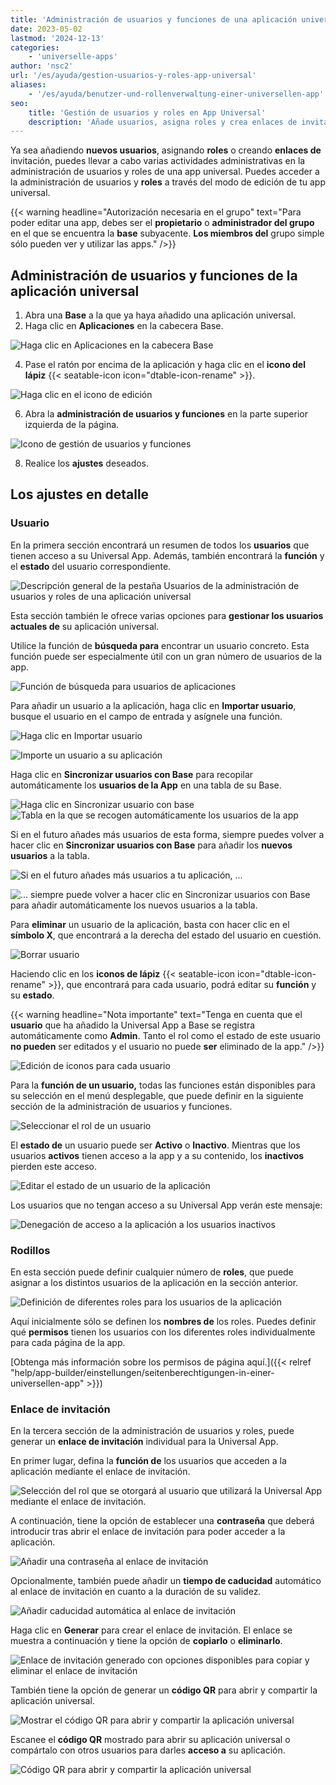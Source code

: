```yaml
---
title: 'Administración de usuarios y funciones de una aplicación universal'
date: 2023-05-02
lastmod: '2024-12-13'
categories:
    - 'universelle-apps'
author: 'nsc2'
url: '/es/ayuda/gestion-usuarios-y-roles-app-universal'
aliases:
    - '/es/ayuda/benutzer-und-rollenverwaltung-einer-universellen-app'
seo:
    title: 'Gestión de usuarios y roles en App Universal'
    description: 'Añade usuarios, asigna roles y crea enlaces de invitación para administrar permisos en las Apps Universales de SeaTable. Guía completa.'
---
```


Ya sea añadiendo **nuevos usuarios**, asignando **roles** o creando **enlaces de** invitación, puedes llevar a cabo varias actividades administrativas en la administración de usuarios y roles de una app universal. Puedes acceder a la administración de usuarios y **roles** a través del modo de edición de tu app universal.

{{< warning  headline="Autorización necesaria en el grupo"  text="Para poder editar una app, debes ser el **propietario** o **administrador del grupo** en el que se encuentra la **base** subyacente. **Los miembros del** grupo simple sólo pueden ver y utilizar las apps." />}}

## Administración de usuarios y funciones de la aplicación universal

1. Abra una **Base** a la que ya haya añadido una aplicación universal.
2. Haga clic en **Aplicaciones** en la cabecera Base.

![Haga clic en Aplicaciones en la cabecera Base](images/click-apps-in-the-base-header.jpg)

4. Pase el ratón por encima de la aplicación y haga clic en el **icono del lápiz** {{< seatable-icon icon="dtable-icon-rename" >}}.

![Haga clic en el icono de edición](images/add-page-to-universal-app-1.png)

6. Abra la **administración de usuarios y funciones** en la parte superior izquierda de la página.

![Icono de gestión de usuarios y funciones](images/Symbol-fuer-Benutzer-und-Rollenverwaltung.png)

8. Realice los **ajustes** deseados.

## Los ajustes en detalle

### Usuario

En la primera sección encontrará un resumen de todos los **usuarios** que tienen acceso a su Universal App. Además, también encontrará la **función** y el **estado** del usuario correspondiente.

![Descripción general de la pestaña Usuarios de la administración de usuarios y roles de una aplicación universal](images/user-and-role-management-overview-1.png)

Esta sección también le ofrece varias opciones para **gestionar los usuarios actuales de** su aplicación universal.

Utilice la función de **búsqueda para** encontrar un usuario concreto. Esta función puede ser especialmente útil con un gran número de usuarios de la app.

![Función de búsqueda para usuarios de aplicaciones](images/search-function-app-users.png)

Para añadir un usuario a la aplicación, haga clic en **Importar usuario**, busque el usuario en el campo de entrada y asígnele una función.

![Haga clic en Importar usuario ](images/import-user-to-app.jpg)

![Importe un usuario a su aplicación](images/import-users-to-app.png)

Haga clic en **Sincronizar usuarios con Base** para recopilar automáticamente los **usuarios de la App** en una tabla de su Base.

![Haga clic en Sincronizar usuario con base](images/click-sync-users-to-base-1.jpg)  
![Tabla en la que se recogen automáticamente los usuarios de la app](images/table-with-app-users.png)

Si en el futuro añades más usuarios de esta forma, siempre puedes volver a hacer clic en **Sincronizar usuarios con Base** para añadir los **nuevos usuarios** a la tabla.

![Si en el futuro añades más usuarios a tu aplicación, ...](images/if-you-add-more-users-to-your-app.png)

![... siempre puede volver a hacer clic en Sincronizar usuarios con Base para añadir automáticamente los nuevos usuarios a la tabla.](images/added-imported-app-users-to-table.png)

Para **eliminar** un usuario de la aplicación, basta con hacer clic en el **símbolo X**, que encontrará a la derecha del estado del usuario en cuestión.

![Borrar usuario](images/delete-user.jpg)

Haciendo clic en los **iconos de lápiz** {{< seatable-icon icon="dtable-icon-rename" >}}, que encontrará para cada usuario, podrá editar su **función** y su **estado**.

{{< warning  headline="Nota importante"  text="Tenga en cuenta que el **usuario** que ha añadido la Universal App a Base se registra automáticamente como **Admin**. Tanto el rol como el estado de este usuario **no pueden** ser editados y el usuario no puede **ser** eliminado de la app." />}}

![Edición de iconos para cada usuario ](images/edit-icons-users.jpg)

Para la **función de un usuario,** todas las funciones están disponibles para su selección en el menú desplegable, que puede definir en la siguiente sección de la administración de usuarios y funciones.

![Seleccionar el rol de un usuario ](images/select-role-of-user.png)

El **estado de** un usuario puede ser **Activo** o **Inactivo**. Mientras que los usuarios **activos** tienen acceso a la app y a su contenido, los **inactivos** pierden este acceso.

![Editar el estado de un usuario de la aplicación](images/edit-status-of-app-user.png)

Los usuarios que no tengan acceso a su Universal App verán este mensaje:

![Denegación de acceso a la aplicación a los usuarios inactivos ](images/no-permission-for-inactive-users.png)

### Rodillos

En esta sección puede definir cualquier número de **roles**, que puede asignar a los distintos usuarios de la aplicación en la sección anterior.

![Definición de diferentes roles para los usuarios de la aplicación ](images/define-roles-for-app-users.jpg)

Aquí inicialmente sólo se definen los **nombres de** los roles. Puedes definir qué **permisos** tienen los usuarios con los diferentes roles individualmente para cada página de la app.

[Obtenga más información sobre los permisos de página aquí.]({{< relref "help/app-builder/einstellungen/seitenberechtigungen-in-einer-universellen-app" >}})

### Enlace de invitación

En la tercera sección de la administración de usuarios y roles, puede generar un **enlace de invitación** individual para la Universal App.

En primer lugar, defina la **función de** los usuarios que acceden a la aplicación mediante el enlace de invitación.

![Selección del rol que se otorgará al usuario que utilizará la Universal App mediante el enlace de invitación.](images/select-role-for-invite-link.png)

A continuación, tiene la opción de establecer una **contraseña** que deberá introducir tras abrir el enlace de invitación para poder acceder a la aplicación.

![Añadir una contraseña al enlace de invitación](images/add-password-protection.png)

Opcionalmente, también puede añadir un **tiempo de caducidad** automático al enlace de invitación en cuanto a la duración de su validez.

![Añadir caducidad automática al enlace de invitación ](images/add-auto-expiration.png)

Haga clic en **Generar** para crear el enlace de invitación. El enlace se muestra a continuación y tiene la opción de **copiarlo** o **eliminarlo**.

![Enlace de invitación generado con opciones disponibles para copiar y eliminar el enlace de invitación](images/copy-and-delete-link-universal-app.png)

También tiene la opción de generar un **código QR** para abrir y compartir la aplicación universal.

![Mostrar el código QR para abrir y compartir la aplicación universal](images/show-qr-code-universal-app.png)

Escanee el **código QR** mostrado para abrir su aplicación universal o compártalo con otros usuarios para darles **acceso a** su aplicación.

![Código QR para abrir y compartir la aplicación universal](images/qr-code-to-share-universal-app.png)

